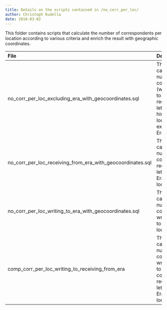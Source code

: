 ```yaml
---
title: Details on the scripts contained in /no_corr_per_loc/
author: Christoph Kudella
date: 2018-03-02
---
```

This folder contains scripts that calculate the number of correspondents per location according to various criteria and enrich the result with geographic coordinates.

| File | Description |
| :------------- | :------------- |
| no_corr_per_loc_excluding_era_with_geocoordinates.sql | This script calculates the number of correspondents (writing letters to Erasmus or receiving letters from him) per location, excluding Erasmus. |
| no_corr_per_loc_receiving_from_era_with_geocoordinates.sql | This script calculates the number of correspondents receiving letters from Erasmus per location. |
| no_corr_per_loc_writing_to_era_with_geocoordinates.sql | This script calculates the number of correspondents writing letters to Erasmus per location. |
| comp_corr_per_loc_writing_to_receiving_from_era | This script calculates the number of correspondents writing letters to Erasmus and correspondents recieiving letters from Erasmus per location |
